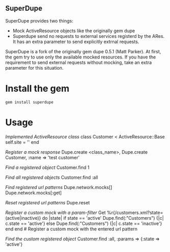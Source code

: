 ## SuperDupe
SuperDupe provides two things:

 * Mock ActiveResource objects like the originally gem dupe
 * Superdupe send no requests to external services registerd by the ARes. It has an extra parameter to send explicitly extrnal requests.

SuperDupe is a fork of the originally gem dupe 0.5.1 (Matt Parker). At first, the gem try to use only the available mocked resources. If you have the requirement to send external requests without mocking, take an extra parameter for this situation.

# Install the gem
    gem install superdupe
    
# Usage
*Implemented ActiveResource class*
    class Customer < ActiveResource::Base
      self.site = ''
    end

*Register a mock response*
    Dupe.create <class_name>, <attributes>
    Dupe.create Customer, :name => 'test customer'
    
*Find a registered object*
    Customer.find 1
    
*Find all registered objects*
    Customer.find :all
    
*Find registered url patterns*
    Dupe.network.mocks[<http-method>]
    Dupe.network.mocks[:get]
    
*Reset registered url patterns*
    Dupe.reset
    
*Register a custom mock with a param-filter*
    Get %r{\/customers\.xml\?state=(active|inactive)} do |state|
      if state == 'active'
        Dupe.find(:"Customers") {|c| c.state == 'active'}
      else
        Dupe.find(:"Customers") {|c| c.state == 'inactive'}
      end
    end
    # Register a custom mock with the entered url pattern
    
*Find the custom registered object*
    Customer.find :all, :params => {:state => 'active'}